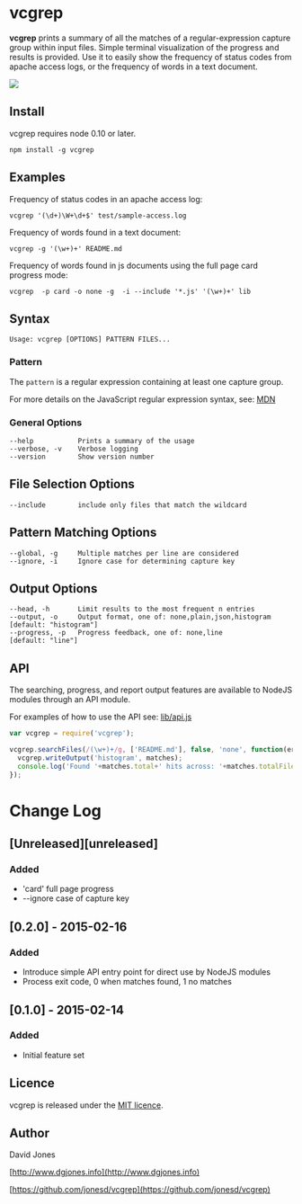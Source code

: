# vcgrep

**vcgrep** prints a summary of all the matches of a regular-expression capture group within input files. Simple
terminal visualization of the progress and results is provided. Use it to easily show the frequency of status codes
from apache access logs, or the frequency of words in a text document.

<img src="http://dgjones.info/vcgrep/text-search-small.gif"/>

## Install

vcgrep requires node 0.10 or later.

    npm install -g vcgrep


## Examples

Frequency of status codes in an apache access log:

    vcgrep '(\d+)\W+\d+$' test/sample-access.log


Frequency of words found in a text document:

    vcgrep -g '(\w+)+' README.md


Frequency of words found in js documents using the full page card progress mode:

    vcgrep  -p card -o none -g  -i --include '*.js' '(\w+)+' lib


## Syntax

    Usage: vcgrep [OPTIONS] PATTERN FILES...

### Pattern

The `pattern` is a regular expression containing at least one capture group.

For more details on the JavaScript regular expression syntax, see: [MDN](https://developer.mozilla.org/en-US/docs/Web/JavaScript/Guide/Regular_Expressions?redirectlocale=en-US&redirectslug=JavaScript%2FGuide%2FRegular_Expressions)

### General Options

    --help           Prints a summary of the usage
    --verbose, -v    Verbose logging
    --version        Show version number

## File Selection Options

    --include        include only files that match the wildcard

## Pattern Matching Options

    --global, -g     Multiple matches per line are considered
    --ignore, -i     Ignore case for determining capture key

## Output Options

    --head, -h       Limit results to the most frequent n entries
    --output, -o     Output format, one of: none,plain,json,histogram  [default: "histogram"]
    --progress, -p   Progress feedback, one of: none,line              [default: "line"]


## API

The searching, progress, and report output features are available to NodeJS modules through an API module.

For examples of how to use the API see: [lib/api.js](https://github.com/jonesd/vcgrep/blob/master/lib/api.js)

```js
var vcgrep = require('vcgrep');

vcgrep.searchFiles(/(\w+)+/g, ['README.md'], false, 'none', function(err, matches) {
  vcgrep.writeOutput('histogram', matches);
  console.log('Found '+matches.total+' hits across: '+matches.totalFiles+' files');
});
```


# Change Log

## [Unreleased][unreleased]
### Added
- 'card' full page progress
- --ignore case of capture key

## [0.2.0] - 2015-02-16
### Added
- Introduce simple API entry point for direct use by NodeJS modules
- Process exit code, 0 when matches found, 1 no matches

## [0.1.0] - 2015-02-14
### Added
- Initial feature set


## Licence

vcgrep is released under the [MIT licence](https://github.com/jonesd/vcgrep/blob/master/LICENSE).


## Author

David Jones

[http://www.dgjones.info](http://www.dgjones.info)

[https://github.com/jonesd/vcgrep](https://github.com/jonesd/vcgrep)
